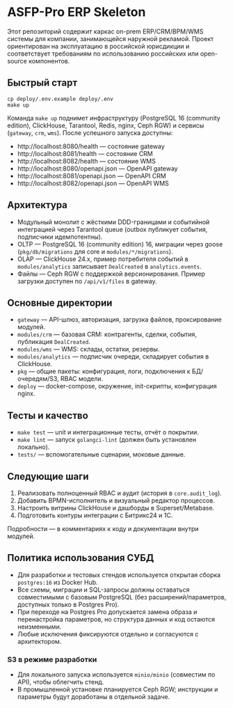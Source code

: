 # ASFP-Pro ERP Skeleton

Этот репозиторий содержит каркас on-prem ERP/CRM/BPM/WMS системы для компании, занимающейся наружной рекламой. Проект ориентирован на эксплуатацию в российской юрисдикции и соответствует требованиям по использованию российских или open-source компонентов.

## Быстрый старт

```
cp deploy/.env.example deploy/.env
make up
```

Команда `make up` поднимет инфраструктуру (PostgreSQL 16 (community edition), ClickHouse, Tarantool, Redis, nginx, Ceph RGW) и сервисы (`gateway`, `crm`, `wms`). После успешного запуска доступны:

- http://localhost:8080/health — состояние gateway
- http://localhost:8081/health — состояние CRM
- http://localhost:8082/health — состояние WMS
- http://localhost:8080/openapi.json — OpenAPI gateway
- http://localhost:8081/openapi.json — OpenAPI CRM
- http://localhost:8082/openapi.json — OpenAPI WMS

## Архитектура

- Модульный монолит с жёсткими DDD-границами и событийной интеграцией через Tarantool queue (outbox публикует события, подписчики идемпотентны).
- OLTP — PostgreSQL 16 (community edition) 16, миграции через goose (`pkg/db/migrations` для core и `modules/*/migrations`).
- OLAP — ClickHouse 24.x, пример потребителя событий в `modules/analytics` записывает `DealCreated` в `analytics.events`.
- Файлы — Ceph RGW с поддержкой версионирования. Пример загрузки доступен по `/api/v1/files` в gateway.

## Основные директории

- `gateway` — API-шлюз, авторизация, загрузка файлов, проксирование модулей.
- `modules/crm` — базовая CRM: контрагенты, сделки, события, публикация `DealCreated`.
- `modules/wms` — WMS: склады, остатки, резервы.
- `modules/analytics` — подписчик очереди, складирует события в ClickHouse.
- `pkg` — общие пакеты: конфигурация, логи, подключения к БД/очередям/S3, RBAC модели.
- `deploy` — docker-compose, окружение, init-скрипты, конфигурация nginx.

## Тесты и качество

- `make test` — unit и интеграционные тесты, отчёт о покрытии.
- `make lint` — запуск `golangci-lint` (должен быть установлен локально).
- `tests/` — вспомогательные сценарии, моковые данные.

## Следующие шаги

1. Реализовать полноценный RBAC и аудит (история в `core.audit_log`).
2. Добавить BPMN-исполнитель и визуальный редактор процессов.
3. Настроить витрины ClickHouse и дашборды в Superset/Metabase.
4. Подготовить контуры интеграции с Битрикс24 и 1С.

Подробности — в комментариях к коду и документации внутри модулей.

## Политика использования СУБД

- Для разработки и тестовых стендов используется открытая сборка `postgres:16` из Docker Hub.
- Все схемы, миграции и SQL-запросы должны оставаться совместимыми с базовым PostgreSQL (без расширений/параметров, доступных только в Postgres Pro).
- При переходе на Postgres Pro допускается замена образа и перенастройка параметров, но структура данных и код остаются неизменными.
- Любые исключения фиксируются отдельно и согласуются с архитектором.


### S3 в режиме разработки

- Для локального запуска используется `minio/minio` (совместим по API), чтобы облегчить стенд.
- В промышленной установке планируется Ceph RGW; инструкции и параметры будут доработаны в отдельной задаче.

